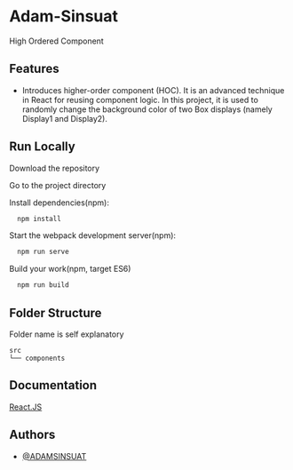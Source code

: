 # Adam-Sinsuat

High Ordered Component

## Features

- Introduces higher-order component (HOC). It is an advanced technique in React for reusing component logic. In this project, it is used to randomly change the background color of two Box displays (namely Display1 and Display2).

## Run Locally

Download the repository

Go to the project directory

Install dependencies(npm):

```bash
  npm install
```

Start the webpack development server(npm):

```bash
  npm run serve
```

Build your work(npm, target ES6)

```bash
  npm run build
```

## Folder Structure

Folder name is self explanatory

    src
    └── components

## Documentation

[React.JS](https://reactjs.org/docs/getting-started.html)  

## Authors

- [@ADAMSINSUAT](https://github.com/ADAMSINSUAT)
